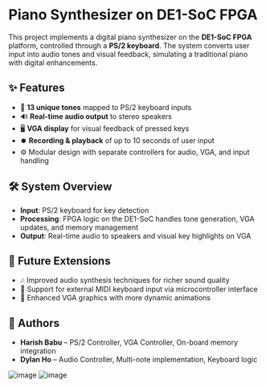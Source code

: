 # Piano Synthesizer on DE1-SoC FPGA  

This project implements a digital piano synthesizer on the **DE1-SoC FPGA** platform, controlled through a **PS/2 keyboard**. The system converts user input into audio tones and visual feedback, simulating a traditional piano with digital enhancements.  

## ✨ Features  
- 🎹 **13 unique tones** mapped to PS/2 keyboard inputs  
- 🔊 **Real-time audio output** to stereo speakers  
- 🖥️ **VGA display** for visual feedback of pressed keys  
- ⏺️ **Recording & playback** of up to 10 seconds of user input  
- ⚙️ Modular design with separate controllers for audio, VGA, and input handling  

## 🛠️ System Overview  
- **Input**: PS/2 keyboard for key detection  
- **Processing**: FPGA logic on the DE1-SoC handles tone generation, VGA updates, and memory management  
- **Output**: Real-time audio to speakers and visual key highlights on VGA  

## 🚀 Future Extensions  
- 🎶 Improved audio synthesis techniques for richer sound quality  
- 🎼 Support for external MIDI keyboard input via microcontroller interface  
- 🎨 Enhanced VGA graphics with more dynamic animations  

## 👥 Authors  
- **Harish Babu** – PS/2 Controller, VGA Controller, On-board memory integration  
- **Dylan Ho** – Audio Controller, Multi-note implementation, Keyboard logic  

![image](https://github.com/user-attachments/assets/65d9576d-8f2c-4705-9f84-f18a29654128)
![image](https://github.com/user-attachments/assets/04259181-8837-469c-9666-1bd97537b85a)

